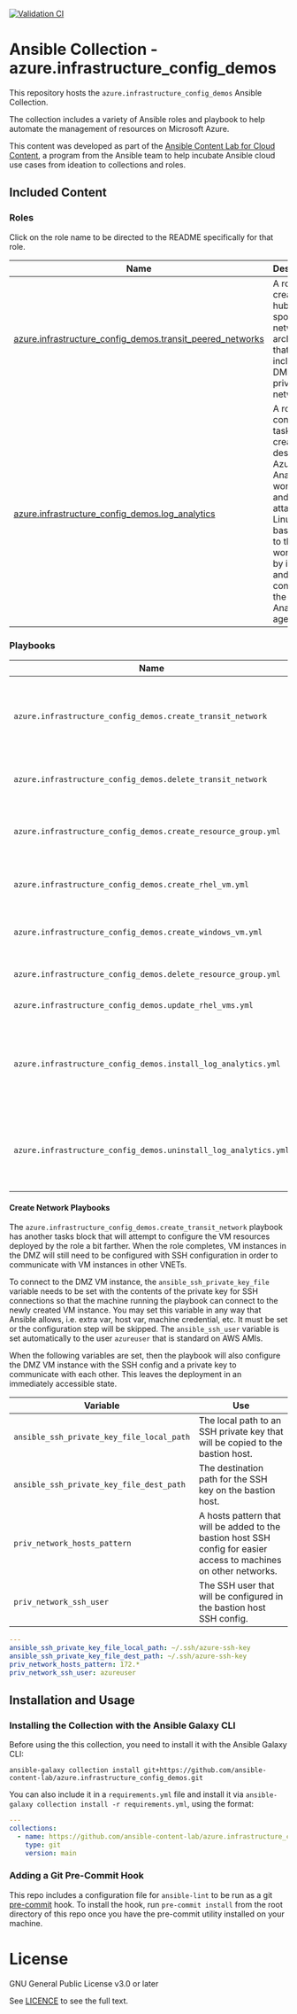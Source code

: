 [![Validation CI](https://github.com/ansible-content-lab/azure.infrastructure_config_demos/actions/workflows/validate.yml/badge.svg)](https://github.com/ansible-content-lab/azure.infrastructure_config_demos/actions/workflows/validate.yml)

# Ansible Collection - azure.infrastructure_config_demos

This repository hosts the `azure.infrastructure_config_demos` Ansible Collection.

The collection includes a variety of Ansible roles and playbook to help automate the management of resources on Microsoft Azure.

This content was developed as part of the [Ansible Content Lab for Cloud Content](https://ansible-content-lab.github.io/), a program from the Ansible team to help incubate Ansible cloud use cases from ideation to collections and roles.

## Included Content

<!--start collection content-->
### Roles

Click on the role name to be directed to the README specifically for that role.

| Name                                                                                                                                                                                    | Description                                                                                                                                                                               |
|-----------------------------------------------------------------------------------------------------------------------------------------------------------------------------------------|-------------------------------------------------------------------------------------------------------------------------------------------------------------------------------------------|
| [azure.infrastructure_config_demos.transit_peered_networks](https://github.com/ansible-content-lab/azure.infrastructure_config_demos/blob/main/roles/transit_peered_networks/README.md) | A role to create a hub-and-spoke VPC networking architecture that includes DMZ and private networks.                                                                                      |
| [azure.infrastructure_config_demos.log_analytics](https://github.com/ansible-content-lab/azure.infrastructure_config_demos/blob/main/roles/log_analytics/README.md)                     | A role that contains tasks to create and destroy an Azure Log Analytics workspace and then attach Linux-based VMs to the workspace by installing and configuring the Log Analytics agent. |

### Playbooks

| Name                                                            | Role(s) Used                    | Description                                                                                                                                    |
|-----------------------------------------------------------------|---------------------------------|------------------------------------------------------------------------------------------------------------------------------------------------|
| `azure.infrastructure_config_demos.create_transit_network`      | `roles.transit_peered_networks` | A playbook to create a multi-VPC hub-and-spoke network configuration using a transit gateway with DMZ and private networks.                    |
| `azure.infrastructure_config_demos.delete_transit_network`      | `roles.transit_peered_networks` | Deletes AWS resources created in the `create_transit_network` playbook.                                                                        |
| `azure.infrastructure_config_demos.create_resource_group.yml`   | N/A                             | Simple playbook demonstrating how to create an Azure resource group from extra vars.                                                           |
| `azure.infrastructure_config_demos.create_rhel_vm.yml`          | N/A                             | Creates a RHEL VM with either a public or private IP based on extra vars.                                                                      |
| `azure.infrastructure_config_demos.create_windows_vm.yml`       | N/A                             | Creates a Windows VM with either a public or private IP based on extra vars.                                                                   |
| `azure.infrastructure_config_demos.delete_resource_group.yml`   | N/A                             | Deletes a resource group and all resources within it.                                                                                          |
| `azure.infrastructure_config_demos.update_rhel_vms.yml`         | N/A                             | Runs `dnf upgrade -y` on RHEL VMs.                                                                                                             |
| `azure.infrastructure_config_demos.install_log_analytics.yml`   | `roles.log_analytics`           | Deploys a Log Analytics workspace into your Azure subscription and then installs and configures Linux hosts to communicate with the workspace. |
| `azure.infrastructure_config_demos.uninstall_log_analytics.yml` | `roles.log_analytics`           | Uninstalls the Log Analytics agent on Linux hosts and then deletes the Log Analytics workspace from your Azure subscription.                   |

<!--end collection content-->

#### Create Network Playbooks

The `azure.infrastructure_config_demos.create_transit_network` playbook has another tasks block that will attempt to configure the VM resources deployed by the role a bit farther.  When the role completes, VM instances in the DMZ will still need to be configured with SSH configuration in order to communicate with VM instances in other VNETs.

To connect to the DMZ VM instance, the `ansible_ssh_private_key_file` variable needs to be set with the contents of the private key for SSH connections so that the machine running the playbook can connect to the newly created VM instance.  You may set this variable in any way that Ansible allows, i.e. extra var, host var, machine credential, etc.  It must be set or the configuration step will be skipped.  The `ansible_ssh_user` variable is set automatically to the user `azureuser` that is standard on AWS AMIs.

When the following variables are set, then the playbook will also configure the DMZ VM instance with the SSH config and a private key to communicate with each other.  This leaves the deployment in an immediately accessible state.

| Variable                                  | Use                                                                                                                |
|-------------------------------------------|--------------------------------------------------------------------------------------------------------------------|
| `ansible_ssh_private_key_file_local_path` | The local path to an SSH private key that will be copied to the bastion host.                                      |
| `ansible_ssh_private_key_file_dest_path`  | The destination path for the SSH key on the bastion host.                                                          |
| `priv_network_hosts_pattern`              | A hosts pattern that will be added to the bastion host SSH config for easier access to machines on other networks. |
| `priv_network_ssh_user`                   | The SSH user that will be configured in the bastion host SSH config.                                               |

```yaml
---
ansible_ssh_private_key_file_local_path: ~/.ssh/azure-ssh-key
ansible_ssh_private_key_file_dest_path: ~/.ssh/azure-ssh-key
priv_network_hosts_pattern: 172.*
priv_network_ssh_user: azureuser
```

## Installation and Usage

### Installing the Collection with the Ansible Galaxy CLI

Before using the this collection, you need to install it with the Ansible Galaxy CLI:

`ansible-galaxy collection install git+https://github.com/ansible-content-lab/azure.infrastructure_config_demos.git`

You can also include it in a `requirements.yml` file and install it via `ansible-galaxy collection install -r requirements.yml`, using the format:

```yaml
---
collections:
  - name: https://github.com/ansible-content-lab/azure.infrastructure_config_demos.git
    type: git
    version: main
```

### Adding a Git Pre-Commit Hook

This repo includes a configuration file for `ansible-lint` to be run as a git [pre-commit](https://pre-commit.com/) hook. To install the hook, run `pre-commit install` from the root directory of this repo once you have the pre-commit utility installed on your machine.

# License
GNU General Public License v3.0 or later

See [LICENCE](https://github.com/ansible-content-lab/lab.aws_roles/blob/main/LICENSE) to see the full text.